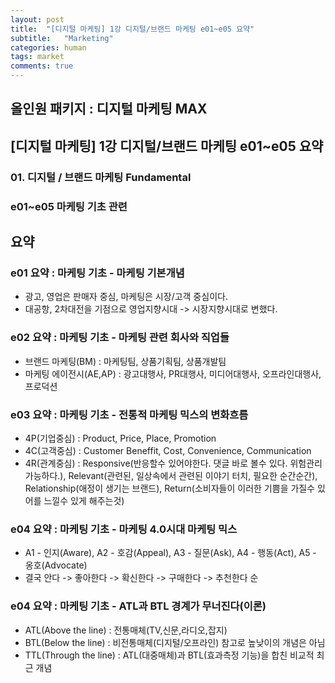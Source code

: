 ```yaml
---
layout: post
title:  "[디지털 마케팅] 1강 디지털/브랜드 마케팅 e01~e05 요약"
subtitle:   "Marketing"
categories: human
tags: market
comments: true
---
```


## 올인원 패키지 : 디지털 마케팅 MAX
## [디지털 마케팅] 1강 디지털/브랜드 마케팅 e01~e05 요약
### 01. 디지털 / 브랜드 마케팅 Fundamental
### e01~e05 마케팅 기초 관련

## 요약
### e01 요약 : 마케팅 기초 - 마케팅 기본개념
- 광고, 영업은 판매자 중심, 마케팅은 시장/고객 중심이다.
- 대공항, 2차대전을 기점으로 영업지향시대 -> 시장지향시대로 변했다.
  
### e02 요약 : 마케팅 기초 - 마케팅 관련 회사와 직업들
- 브랜드 마케팅(BM) : 마케팅팀, 상품기획팀, 상품개발팀
- 마케팅 에이전시(AE,AP) : 광고대행사, PR대행사, 미디어대행사, 오프라인대행사, 프로덕션
  
### e03 요약 : 마케팅 기초 - 전통적 마케팅 믹스의 변화흐름
- 4P(기업중심) : Product, Price, Place, Promotion
- 4C(고객중심) : Customer Beneffit, Cost, Convenience, Communication
- 4R(관계중심) : Responsive(반응할수 있어야한다. 댓글 바로 볼수 있다. 위험관리 가능하다.), Relevant(관련된, 일상속에서 관련된 이야기 터치, 필요한 순간순간), Relationship(애정이 생기는 브랜드), Return(소비자들이 이러한 기쁨을 가질수 있어를 느낄수 있게 해주는것)
  
### e04 요약 : 마케팅 기초 - 마케팅 4.0시대 마케팅 믹스
- A1 - 인지(Aware), A2 - 호감(Appeal), A3 - 질문(Ask), A4 - 행동(Act), A5 - 옹호(Advocate)
- 결국 안다 -> 좋아한다 -> 확신한다 -> 구매한다 -> 추천한다 순
  
### e04 요약 : 마케팅 기초 - ATL과 BTL 경계가 무너진다(이론)
- ATL(Above the line) : 전통매체(TV,신문,라디오,잡지)
- BTL(Below the line) : 비전통매체(디지털/오프라인) 참고로 높낮이의 개념은 아님
- TTL(Through the line) : ATL(대중매체)과 BTL(효과측정 기능)을 합친 비교적 최근 개념
